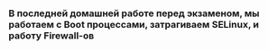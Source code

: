 ### В последней домашней работе перед экзаменом, мы работаем с Boot процессами, затрагиваем SELinux, и работу Firewall-ов

